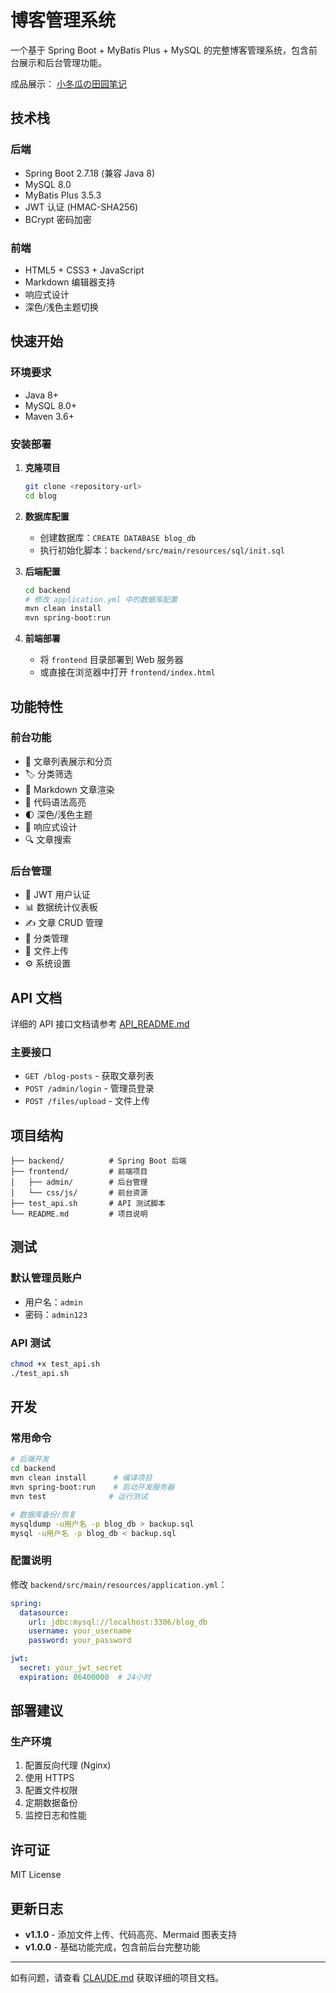 # 博客管理系统

一个基于 Spring Boot + MyBatis Plus + MySQL 的完整博客管理系统，包含前台展示和后台管理功能。

成品展示： [小冬瓜の田园笔记](https://www.xgourd.cn)

## 技术栈

### 后端
- Spring Boot 2.7.18 (兼容 Java 8)
- MySQL 8.0
- MyBatis Plus 3.5.3
- JWT 认证 (HMAC-SHA256)
- BCrypt 密码加密

### 前端
- HTML5 + CSS3 + JavaScript
- Markdown 编辑器支持
- 响应式设计
- 深色/浅色主题切换

## 快速开始

### 环境要求
- Java 8+
- MySQL 8.0+
- Maven 3.6+

### 安装部署

1. **克隆项目**
   ```bash
   git clone <repository-url>
   cd blog
   ```

2. **数据库配置**
   - 创建数据库：`CREATE DATABASE blog_db`
   - 执行初始化脚本：`backend/src/main/resources/sql/init.sql`

3. **后端配置**
   ```bash
   cd backend
   # 修改 application.yml 中的数据库配置
   mvn clean install
   mvn spring-boot:run
   ```

4. **前端部署**
   - 将 `frontend` 目录部署到 Web 服务器
   - 或直接在浏览器中打开 `frontend/index.html`

## 功能特性

### 前台功能
- 📖 文章列表展示和分页
- 🏷️ 分类筛选
- 📝 Markdown 文章渲染
- 🎨 代码语法高亮
- 🌓 深色/浅色主题
- 📱 响应式设计
- 🔍 文章搜索

### 后台管理
- 🔐 JWT 用户认证
- 📊 数据统计仪表板
- ✍️ 文章 CRUD 管理
- 📂 分类管理
- 📁 文件上传
- ⚙️ 系统设置

## API 文档

详细的 API 接口文档请参考 [API_README.md](API_README.md)

### 主要接口
- `GET /blog-posts` - 获取文章列表
- `POST /admin/login` - 管理员登录
- `POST /files/upload` - 文件上传

## 项目结构

```
├── backend/          # Spring Boot 后端
├── frontend/         # 前端项目
│   ├── admin/        # 后台管理
│   └── css/js/       # 前台资源
├── test_api.sh       # API 测试脚本
└── README.md         # 项目说明
```

## 测试

### 默认管理员账户
- 用户名：`admin`
- 密码：`admin123`

### API 测试
```bash
chmod +x test_api.sh
./test_api.sh
```

## 开发

### 常用命令
```bash
# 后端开发
cd backend
mvn clean install      # 编译项目
mvn spring-boot:run    # 启动开发服务器
mvn test              # 运行测试

# 数据库备份/恢复
mysqldump -u用户名 -p blog_db > backup.sql
mysql -u用户名 -p blog_db < backup.sql
```

### 配置说明

修改 `backend/src/main/resources/application.yml`：

```yaml
spring:
  datasource:
    url: jdbc:mysql://localhost:3306/blog_db
    username: your_username
    password: your_password

jwt:
  secret: your_jwt_secret
  expiration: 86400000  # 24小时
```

## 部署建议

### 生产环境
1. 配置反向代理 (Nginx)
2. 使用 HTTPS
3. 配置文件权限
4. 定期数据备份
5. 监控日志和性能

## 许可证

MIT License

## 更新日志

- **v1.1.0** - 添加文件上传、代码高亮、Mermaid 图表支持
- **v1.0.0** - 基础功能完成，包含前后台完整功能

---

如有问题，请查看 [CLAUDE.md](CLAUDE.md) 获取详细的项目文档。